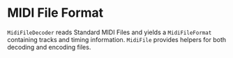 # MIDI File Format

`MidiFileDecoder` reads Standard MIDI Files and yields a `MidiFileFormat` containing tracks and timing information.
`MidiFile` provides helpers for both decoding and encoding files.
